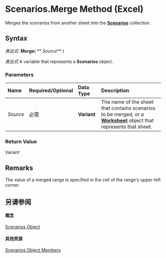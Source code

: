
# Scenarios.Merge Method (Excel)

Merges the scenarios from another sheet into the  **[Scenarios](90d6ff4b-f329-a04c-040e-a39bb501a58b.md)** collection.


## Syntax

 _表达式_. **Merge**( ** _Source_** )

 _表达式_ A variable that represents a **Scenarios** object.


### Parameters



|**Name**|**Required/Optional**|**Data Type**|**Description**|
|:-----|:-----|:-----|:-----|
| _Source_|必需|**Variant**|The name of the sheet that contains scenarios to be merged, or a  **[Worksheet](182b705e-854a-81cc-a4b0-59b942de55ae.md)** object that represents that sheet.|

### Return Value

Variant


## Remarks

The value of a merged range is specified in the cell of the range's upper-left corner.


## 另请参阅


#### 概念


[Scenarios Object](90d6ff4b-f329-a04c-040e-a39bb501a58b.md)
#### 其他资源


[Scenarios Object Members](http://msdn.microsoft.com/library/bd1cf3ad-3916-286e-9a22-ca2c92255c30%28Office.15%29.aspx)